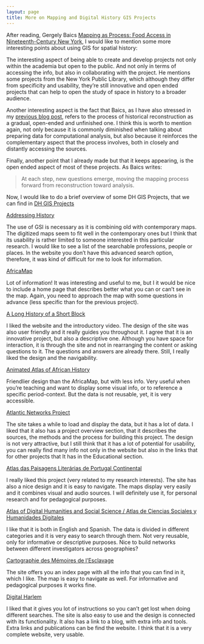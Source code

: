 ```yaml
---
layout: page
title: More on Mapping and Digital History GIS Projects
---
```


After reading, Gergely Baics [Mapping as Process: Food Access in Nineteenth-Century New York](https://globalurbanhistory.com/2016/05/17/mapping-as-process-food-access-in-nineteenth-century-new-york/), I would like to mention some more interesting points about using GIS for spatial history:

The interesting aspect of being able to create and develop projects not only within the academia but open to the public. And not only in terms of accessing the info, but also in collaborating with the project. He mentions some projects from the New York Public Library, which although they differ from specificity and usability, they’re still innovative and open ended projects that can help to open the study of space in history to a broader audience.

Another interesting aspect is the fact that Baics, as I have also stressed in my <a href="/blogposts/GIS-Post.html">previous blog post</a>, refers to the process of historical reconstruction as a gradual, open-ended and unfinished one. I think this is worth to mention again, not only because it is commonly diminished when talking about preparing data for computational analysis, but also because it reinforces the complementary aspect that the process involves, both in closely and distantly accessing the sources.

Finally, another point that I already made but that it keeps appearing, is the open ended aspect of most of these projects. As Baics writes:

> At each step, new questions emerge, moving the mapping process forward from reconstruction toward analysis. 

Now, I would like to do a brief overview of some DH GIS Projects, that we can find in [DH GIS Projects](http://anterotesis.com/wordpress/mapping-resources/dh-gis-projects/)

[Addressing History](http://addressinghistory.edina.ac.uk/)

The use of GSI is necessary as it is combining old with contemporary maps. The digitized maps seem to fit well in the contemporary ones but I think that its usability is rather limited to someone interested in this particular research. I would like to see a list of the searchable professions, people or places. In the website you don’t have this advanced search option, therefore, it was kind of difficult for me to look for information.

[AfricaMap](http://africamap.harvard.edu/)

Lot of information! It was interesting and useful to me, but I it would be nice to include a home page that describes better what you can or can’t see in the map. Again, you need to approach the map with some questions in advance (less specific than for the previous project).

[A Long History of a Short Block](http://www.greenestreet.nyc)

I liked the website and the introductory video. The design of the site was also user friendly and it really guides you throughout it. I agree that it is an innovative project, but also a descriptive one. Although you have space for interaction, it is through the site and not in rearranging the content or asking questions to it. The questions and answers are already there. Still, I really liked the design and the navigability.

[Animated Atlas of African History](http://www.brown.edu/Research/AAAH/index.htm)

Friendlier design than the AfricaMap, but with less info. Very useful when you’re teaching and want to display some visual info, or to reference a specific period-context. But the data is not reusable, yet, it is very accessible.


[Atlantic Networks Project](https://sites.google.com/site/atlanticnetworksproject/)

The site takes a while to load and display the data, but it has a lot of data. I liked that it also has a project overview section, that it describes the sources, the methods and the process for building this project. The design is not very attractive, but I still think that it has a lot of potential for usability, you can really find many info not only in the website but also in the links that for other projects that It has in the Educational section.

[Atlas das Paisagens Literárias de Portugal Continental](http://litescape.ielt.fcsh.unl.pt/)

I really liked this project (very related to my research interests). The site has also a nice design and it is easy to navigate. The maps display very easily and it combines visual and audio sources. I will definitely use it, for personal research and for pedagogical purposes.

[Atlas of Digital Humanities and Social Science / Atlas de Ciencias Sociales y Humanidades Digitales](http://grinugr.org/mapa)

I like that it is both in English and Spanish. The data is divided in different categories and it is very easy to search through them. Not very reusable, only for informative or descriptive purposes. Nice to build networks between different investigators across geographies?

[Cartographie des Mémoires de l’Esclavage](http://www.mmoe.llc.ed.ac.uk/)

The site offers you an index page with all the info that you can find in it, which I like. The map is easy to navigate as well. For informative and pedagogical purposes it works fine.

[Digital Harlem](http://digitalharlem.org)

I liked that it gives you lot of instructions so you can’t get lost when doing different searches. The site is also easy to use and the design is connected with its functionality. It also has a link to a blog, with extra info and tools. Extra links and publications can be find the website. I think that it is a very complete website, very usable.  
